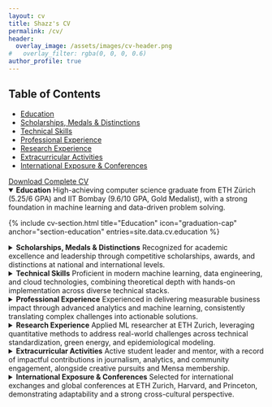 ```yaml
---
layout: cv
title: Shazz's CV
permalink: /cv/
header:
  overlay_image: /assets/images/cv-header.png
#   overlay_filter: rgba(0, 0, 0, 0.6)
author_profile: true
---
```


## Table of Contents

- [Education](#section-education)
- [Scholarships, Medals & Distinctions](#section-awards)
- [Technical Skills](#section-skills)
- [Professional Experience](#section-experience)
- [Research Experience](#section-research)
- [Extracurricular Activities](#section-extracurriculars)
- [International Exposure & Conferences](#section-international)

<div class="cv-download">
   <a href="/assets/files/Shazz_CV.pdf" class="btn btn--primary">
      <i class="fas fa-download"></i> Download Complete CV
   </a>
</div>

<details id="section-education" open>
  <summary>
    <strong>Education</strong>
    <span class="cv-section-summary">
      High-achieving computer science graduate from ETH Zürich (5.25/6 GPA) and IIT Bombay (9.6/10 GPA, Gold Medalist), with a strong foundation in machine learning and data-driven problem solving.
    </span>
  </summary>

{% include cv-section.html
   title="Education"
   icon="graduation-cap"
   anchor="section-education"
   entries=site.data.cv.education %}

</details>

<details id="section-awards">
  <summary>
    <strong>Scholarships, Medals & Distinctions</strong>
    <span class="cv-section-summary">
      Recognized for academic excellence and leadership through competitive scholarships, awards, and distinctions at national and international levels.
    </span>
  </summary>

{% include cv-section.html
   title="Scholarships, Medals & Distinctions"
   icon="award"
   anchor="section-awards"
   entries=site.data.cv.awards %}

</details>

<details id="section-skills">
  <summary>
    <strong>Technical Skills</strong>
    <span class="cv-section-summary">
      Proficient in modern machine learning, data engineering, and cloud technologies, combining theoretical depth with hands-on implementation across diverse technical stacks.
    </span>
  </summary>

{% include cv-section.html
   title="Technical Skills"
   icon="laptop-code"
   anchor="section-skills"
   entries=site.data.cv.technical_skills %}

</details>

<details id="section-experience">
  <summary>
    <strong>Professional Experience</strong>
    <span class="cv-section-summary">
      Experienced in delivering measurable business impact through advanced analytics and machine learning, consistently translating complex challenges into actionable solutions.
    </span>
  </summary>

{% include cv-section.html
   title="Experience"
   icon="briefcase"
   anchor="section-experience"
   entries=site.data.cv.experience
   entry_prefix="exp" %}

</details>

<details id="section-research">
  <summary>
    <strong>Research Experience</strong>
    <span class="cv-section-summary">
      Applied ML researcher at ETH Zurich, leveraging quantitative methods to address real-world challenges across technical standardization, green energy, and epidemiological modeling.
    </span>
  </summary>

{% include cv-section.html
   title="Research"
   icon="flask"
   anchor="section-research"
   entries=site.data.cv.research
   entry_prefix="res" %}

</details>

<details id="section-extracurriculars">
  <summary>
    <strong>Extracurricular Activities</strong>
    <span class="cv-section-summary">
      Active student leader and mentor, with a record of impactful contributions in journalism, analytics, and community engagement, alongside creative pursuits and Mensa membership.
    </span>
  </summary>

{% include cv-section.html
   title="Extracurricular Activities"
   icon="users"
   anchor="section-extracurriculars"
   entries=site.data.cv.extracurriculars %}

</details>

<details id="section-international">
  <summary>
    <strong>International Exposure & Conferences</strong>
    <span class="cv-section-summary">
      Selected for international exchanges and global conferences at ETH Zurich, Harvard, and Princeton, demonstrating adaptability and a strong cross-cultural perspective.
    </span>
  </summary>

{% include cv-section.html
   title="International Exposure & Conferences"
   icon="globe"
   anchor="section-international"
   entries=site.data.cv.international %}

</details>
